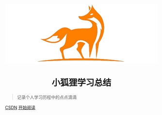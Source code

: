 [![logo](./img/logo.png)](https://github.com/huli123/myblogs/)



<h1 align="center">小狐狸学习总结</h1>

> 记录个人学习历程中的点点滴滴

[CSDN](https://me.csdn.net/Zz_xiaohuli_zZ)
[开始阅读](#小狐狸个人学习总结)